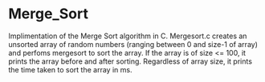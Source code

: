 # Merge_Sort

Implimentation of the Merge Sort algorithm in C. 
Mergesort.c creates an unsorted array of random numbers (ranging between 0 and size-1 of array) and perfoms mergesort to sort the array. If the array is of size <= 100, it prints the array before and after sorting. Regardless of array size, it prints the time taken to sort the array in ms.

